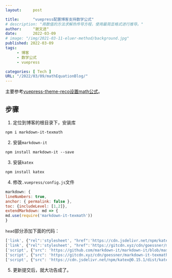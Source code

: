 ```yaml
---
layout:     post

title:      "vuepress配置博客支持数学公式"
# description: "用数值的方法求解热传导方程，使用最简显格式进行推导。"
author:     "谢文进"
date:       2022-03-09
# image: "/img/2021-03-11-eluer-method/background.jpg"
published: 2022-03-09 
tags:
     - 博客
     - 数学公式
     - vuepress

categories: [ Tech ]
URL: "/2022/03/09/mathEquationBlog/"
---
```


主要参考[vuepress-theme-reco设置math公式](https://www.1024sou.com/article/642755.html)。
## 步骤

1. 定位到博客的根目录下，安装库
```
npm i markdown-it-texmath
```
2. 安装`markdown-it`

```
npm install markdown-it --save
```

3. 安装`katex`

```
npm install katex
```

4. 修改`.vuepress/config.js`文件

```javascript
markdown: {
lineNumbers: true,
anchor: { permalink: false },
toc: {includeLevel: [1,2]},
extendMarkdown: md => {
md.use(require('markdown-it-texmath'))
}
```

`head`部分添加下面的代码：

```javascript
['link', {"rel":'stylesheet', "href":'https://cdn.jsdelivr.net/npm/katex@0.15.1/dist/katex.min.css'}],
['link', {"rel":'stylesheet', "href":'https://gitcdn.xyz/cdn/goessner/markdown-it-texmath/master/texmath.css'}],
['script', {"src": 'https://github.com/markdown-it/markdown-it/blob/master/bin/markdown-it.js'}],
['script', {"src": 'https://gitcdn.xyz/cdn/goessner/markdown-it-texmath/master/texmath.js'}],
['script', {"src": 'https://cdn.jsdelivr.net/npm/katex@0.15.1/dist/katex.min.js'}]
```

5. 更新提交后，就大功告成了。
